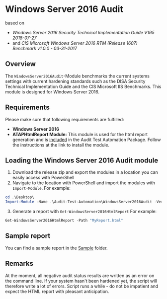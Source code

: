 # Windows Server 2016 Audit

based on
* _Windows Server 2016 Security Technical Implementation Guide V1R5 2018-07-27_
* and _CIS Microsoft Windows Server 2016 RTM (Release 1607) Benchmark v1.0.0 - 03-31-2017_

## Overview

The `WindowsServer2016Audit`-Module benchmarks the current systems settings with current hardening standards such as the DISA Security Technical Implementation Guide and the CIS Microsoft IIS Benchmarks. This module is designed for Windows Server 2016.

## Requirements

Please make sure that following requirements are fulfilled:

* **Windows Server 2016**
* **ATAPHtmlReport Module:** This module is used for the html report generation and is [included](https://github.com/fbprogmbh/Audit-Test-Automation/tree/master/ATAPHtmlReport) in the Audit Test Automation Package. Follow the instructions at the link to install the module.

## Loading the Windows Server 2016 Audit module

1. Download the release zip and export the modules in a location you can easily access with PowerShell
2. Navigate to the location with PowerShell and import the modules with `Import-Module`. For example:
```Powershell
cd .\Desktop\
Import-Module -Name .\Audit-Test-Automation\WindowsServer2016Audit -Verbose
```
3. Generate a report with `Get-WindowsServer2016HtmlReport` For example:
```PowerShell
Get-WindowsServer2016HtmlReport -Path "MyReport.html"
```

## Sample report

You can find a sample report in the [Sample](Sample) folder.

## Remarks

At the moment, all negative audit status results are written as an error on the command line. If your system hasn't been hardened yet, the script will therefore write a lot of errors.
Script runs a while - do not be impatient and expect the HTML report with pleasant anticipation.
